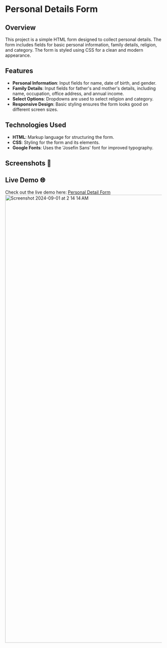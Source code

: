 # Personal Details Form

## Overview

This project is a simple HTML form designed to collect personal details. The form includes fields for basic personal information, family details, religion, and category. The form is styled using CSS for a clean and modern appearance.

## Features

- **Personal Information**: Input fields for name, date of birth, and gender.
- **Family Details**: Input fields for father's and mother's details, including name, occupation, office address, and annual income.
- **Select Options**: Dropdowns are used to select religion and category.
- **Responsive Design**: Basic styling ensures the form looks good on different screen sizes.

## Technologies Used

- **HTML**: Markup language for structuring the form. 
- **CSS**: Styling for the form and its elements.
- **Google Fonts**: Uses the 'Josefin Sans' font for improved typography.

## Screenshots 📸


## Live Demo 🌐

Check out the live demo here: [Personal Detail Form](https://snehaform.netlify.app/) 
<img width="1440" alt="Screenshot 2024-09-01 at 2 14 14 AM" src="https://github.com/user-attachments/assets/79da0400-2f3c-4f5a-8931-6929399b5087">

